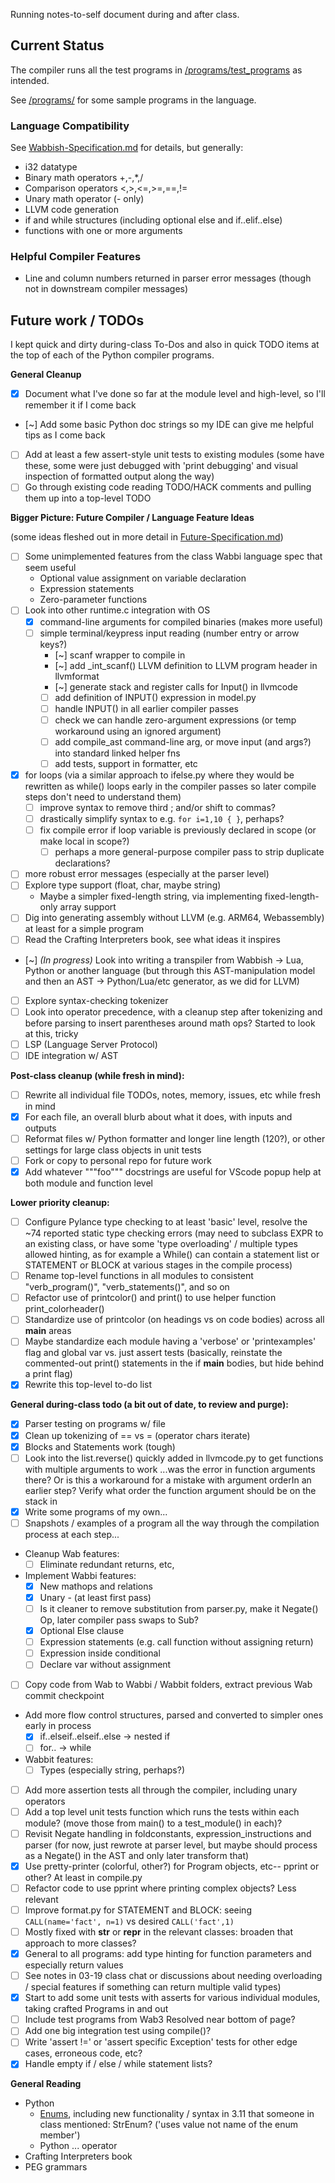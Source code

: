 Running notes-to-self document during and after class.

## Current Status

The compiler runs all the test programs in [/programs/test_programs](/programs/test_programs) as intended.

See [/programs/](/programs/) for some sample programs in the language.

### Language Compatibility
See [Wabbish-Specification.md](Wabbish-Specification.md) for details, but generally:
* i32 datatype
* Binary math operators +,-,*,/
* Comparison operators <,>,<=,>=,==,!=
* Unary math operator (- only)
* LLVM code generation
* if and while structures (including optional else and if..elif..else)
* functions with one or more arguments

### Helpful Compiler Features
* Line and column numbers returned in parser error messages (though not in downstream compiler messages)

## Future work / TODOs

I kept quick and dirty during-class To-Dos and also in quick TODO items at the top of each of the Python compiler programs.

**General Cleanup**
* [x] Document what I've done so far at the module level and high-level, so I'll remember it if I come back
* [~] Add some basic Python doc strings so my IDE can give me helpful tips as I come back
* [ ] Add at least a few assert-style unit tests to existing modules (some have these, some were just debugged with 'print debugging' and visual inspection of formatted output along the way)
* [ ] Go through existing code reading TODO/HACK comments and pulling them up into a top-level TODO

**Bigger Picture: Future Compiler / Language Feature Ideas**

(some ideas fleshed out in more detail in [Future-Specification.md](Future-Specification.md))

* [ ] Some unimplemented features from the class Wabbi language spec that seem useful 
  * Optional value assignment on variable declaration
  * Expression statements
  * Zero-parameter functions
* [ ] Look into other runtime.c integration with OS
  * [x] command-line arguments for compiled binaries (makes more useful)
  * [ ] simple terminal/keypress input reading (number entry or arrow keys?)
    * [~] scanf wrapper to compile in
    * [~] add _int_scanf() LLVM definition to LLVM program header in llvmformat
    * [~] generate stack and register calls for Input() in llvmcode
    * [ ] add definition of INPUT() expression in model.py
    * [ ] handle INPUT() in all earlier compiler passes
    * [ ] check we can handle zero-argument expressions (or temp workaround using an ignored argument)
    * [ ] add compile_ast command-line arg, or move input (and args?) into standard linked helper fns 
    * [ ] add tests, support in formatter, etc
* [x] for loops (via a similar approach to ifelse.py where they would be rewritten as while() loops early in the compiler passes so later compile steps don't need to understand them)
  * [ ] improve syntax to remove third ; and/or shift to commas?
  * [ ] drastically simplify syntax to e.g. `for i=1,10 { }`, perhaps?
  * [ ] fix compile error if loop variable is previously declared in scope (or make local in scope?)
    * [ ] perhaps a more general-purpose compiler pass to strip duplicate declarations?
* [ ] more robust error messages (especially at the parser level)
* [ ] Explore type support (float, char, maybe string)
  * Maybe a simpler fixed-length string, via implementing fixed-length-only array support
* [ ] Dig into generating assembly without LLVM (e.g. ARM64, Webassembly) at least for a simple program
* [ ] Read the Crafting Interpreters book, see what ideas it inspires
* [~] *(In progress)* Look into writing a transpiler from Wabbish -> Lua, Python or another language (but through this AST-manipulation model and then an AST -> Python/Lua/etc generator, as we did for LLVM)
* [ ] Explore syntax-checking tokenizer
* [ ] Look into operator precedence, with a cleanup step after tokenizing and before parsing to insert parentheses around math ops? Started to look at this, tricky
* [ ] LSP (Language Server Protocol)
* [ ] IDE integration w/ AST

**Post-class cleanup (while fresh in mind):**
* [ ] Rewrite all individual file TODOs, notes, memory, issues, etc while fresh in mind
* [X] For each file, an overall blurb about what it does, with inputs and outputs
* [ ] Reformat files w/ Python formatter and longer line length (120?), or other settings for large class objects in unit tests
* [ ] Fork or copy to personal repo for future work
* [X] Add whatever """foo""" docstrings are useful for VScode popup help at both module and function level

**Lower priority cleanup:**
* [ ] Configure Pylance type checking to at least 'basic' level, resolve the ~74 reported static type checking
      errors (may need to subclass EXPR to an existing class, or have some 'type overloading' / multiple types
      allowed hinting, as for example a While() can contain a statement list or STATEMENT or BLOCK at various
      stages in the compile process)
* [ ] Rename top-level functions in all modules to consistent "verb_program()", "verb_statements()", and so on
* [ ] Refactor use of printcolor() and print() to use helper function print_colorheader()
* [ ] Standardize use of printcolor (on headings vs on code bodies) across all __main__ areas
* [ ] Maybe standardize each module having a 'verbose' or 'printexamples' flag and global var vs. just assert tests
      (basically, reinstate the commented-out print() statements in the if __main__ bodies, but hide behind a print flag)
* [X] Rewrite this top-level to-do list

**General during-class todo (a bit out of date, to review and purge):**
* [X] Parser testing on programs w/ file
* [X] Clean up tokenizing of == vs = (operator chars iterate)
* [X] Blocks and Statements work (tough)
* [ ] Look into the list.reverse() quickly added in llvmcode.py to get functions with multiple arguments to work
    ...was the error in function arguments there? Or is this a workaround for a mistake with argument orderIn an earlier step? Verify what order the function argument should be on the stack in
* [X] Write some programs of my own...
* [ ] Snapshots / examples of a program all the way through the compilation process at each step...
* Cleanup Wab features:
  * [ ] Eliminate redundant returns, etc, 
* Implement Wabbi features:
  * [X] New mathops and relations
  * [X] Unary - (at least first pass)
  * [ ]   Is it cleaner to remove substitution from parser.py, make it Negate() Op, later compiler pass swaps to Sub?
  * [X] Optional Else clause
  * [ ] Expression statements (e.g. call function without assigning return)
  * [ ] Expression inside conditional
  * [ ] Declare var without assignment
* [ ] Copy code from Wab to Wabbi / Wabbit folders, extract previous Wab commit checkpoint
* Add more flow control structures, parsed and converted to simpler ones early in process
  * [X] if..elseif..elseif..else -> nested if
  * [ ] for.. -> while
* Wabbit features:
  * [ ] Types (especially string, perhaps?)
* [ ] Add more assertion tests all through the compiler, including unary operators
* [ ] Add a top level unit tests function which runs the tests within each module? (move those from main() to a test_module() in each)?
* [ ] Revisit Negate handling in foldconstants, expression_instructions and parser
      (for now, just rewrote at parser level, but maybe should process as a Negate() in the AST and only later transform that)
* [X] Use pretty-printer (colorful, other?) for Program objects, etc-- pprint or other? At least in compile.py
* [ ] Refactor code to use pprint where printing complex objects? Less relevant
* [ ] Improve format.py for STATEMENT and BLOCK: seeing `CALL(name='fact', n=1)` vs desired `CALL('fact',1)`
* [ ]   Mostly fixed with __str__ or __repr__ in the relevant classes: broaden that approach to more classes?
* [X] General to all programs: add type hinting for function parameters and especially return values
* [ ] See notes in 03-19 class chat or discussions about needing overloading / special features if something can return multiple valid types)
* [X] Start to add some unit tests with asserts for various individual modules, taking crafted Programs in and out
* [ ]    Include test programs from Wab3 Resolved near bottom of page?
* [ ]    Add one big integration test using compile()?
* [ ]    Write 'assert !=' or 'assert specific Exception' tests for other edge cases, erroneous code, etc?
* [X] Handle empty if / else / while statement lists?

**General Reading**
* Python
  * [Enums](https://docs.python.org/3/library/enum.html#module-enum), including new functionality / syntax in 3.11 that someone in class mentioned: StrEnum? ('uses value not name of the enum member')
  * Python ... operator
* Crafting Interpreters book
* PEG grammars
